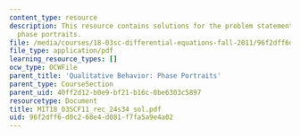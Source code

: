 ```yaml
---
content_type: resource
description: This resource contains solutions for the problem statements related to
  phase portraits.
file: /media/courses/18-03sc-differential-equations-fall-2011/96f2dff6d0c268e4d081f7fa5a9e4a02_MIT18_03SCF11_rec_24s34_sol.pdf
file_type: application/pdf
learning_resource_types: []
ocw_type: OCWFile
parent_title: 'Qualitative Behavior: Phase Portraits'
parent_type: CourseSection
parent_uid: 40ff2d12-b0e9-bf21-b16c-0be6303c5897
resourcetype: Document
title: MIT18_03SCF11_rec_24s34_sol.pdf
uid: 96f2dff6-d0c2-68e4-d081-f7fa5a9e4a02
---
```


